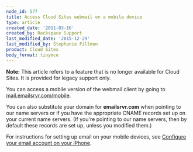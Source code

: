 ```yaml
---
node_id: 577
title: Access Cloud Sites webmail on a mobile device
type: article
created_date: '2011-03-16'
created_by: Rackspace Support
last_modified_date: '2015-12-29'
last_modified_by: Stephanie Fillmon
product: Cloud Sites
body_format: tinymce
---
```


**Note:** This article refers to a feature that is no longer available
for Cloud Sites. It is provided for legacy support only.

You can access a mobile version of the webmail client by going to
<a href="http://mail.emailsrvr.com/mobile" class="external text" title="http://mail.emailsrvr.com/mobile">mail.emailsrvr.com/mobile</a>.

You can also substitute your domain for **emailsrvr.com** when pointing
to our name servers or if you have the appropriate CNAME records set up
on your current name servers. (If you're pointing to our name servers,
then by default these records are set up, unless you modified them.)

For instructions for setting up email on your mobile devices, see
[Configure your email account on your
iPhone](/how-to/configure-your-cloud-sites-email-account-on-your-iphone).

